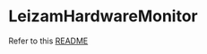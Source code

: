 # LeizamHardwareMonitor

Refer to this [README](https://github.com/kgarchie/LeizamHardwareMonitor/blob/main/LeizamHardwareMonitor/README.md)
